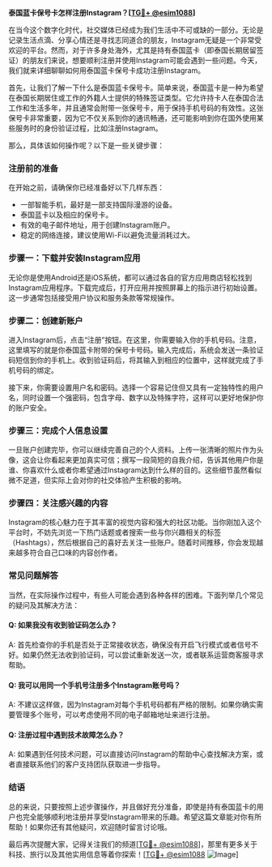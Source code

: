 **泰国蓝卡保号卡怎样注册Instagram？[[TG💪+ @esim1088](https://t.me/s/esim1088)]**

在当今这个数字化时代，社交媒体已经成为我们生活中不可或缺的一部分。无论是记录生活点滴、分享心情还是寻找志同道合的朋友，Instagram无疑是一个非常受欢迎的平台。然而，对于许多身处海外，尤其是持有泰国蓝卡（即泰国长期居留签证）的朋友们来说，想要顺利注册并使用Instagram可能会遇到一些问题。今天，我们就来详细聊聊如何用泰国蓝卡保号卡成功注册Instagram。

首先，让我们了解一下什么是泰国蓝卡保号卡。简单来说，泰国蓝卡是一种为希望在泰国长期居住或工作的外籍人士提供的特殊签证类型。它允许持卡人在泰国合法工作和生活多年，并且通常会附带一张保号卡，用于保持手机号码的有效性。这张保号卡非常重要，因为它不仅关系到你的通讯畅通，还可能影响到你在国外使用某些服务时的身份验证过程，比如注册Instagram。

那么，具体该如何操作呢？以下是一些关键步骤：

### 注册前的准备

在开始之前，请确保你已经准备好以下几样东西：
- 一部智能手机，最好是一部支持国际漫游的设备。
- 泰国蓝卡以及相应的保号卡。
- 有效的电子邮件地址，用于创建Instagram账户。
- 稳定的网络连接，建议使用Wi-Fi以避免流量消耗过大。

### 步骤一：下载并安装Instagram应用

无论你是使用Android还是iOS系统，都可以通过各自的官方应用商店轻松找到Instagram应用程序。下载完成后，打开应用并按照屏幕上的指示进行初始设置。这一步通常包括接受用户协议和服务条款等常规操作。

### 步骤二：创建新账户

进入Instagram后，点击“注册”按钮。在这里，你需要输入你的手机号码。注意，这里填写的就是你泰国蓝卡附带的保号卡号码。输入完成后，系统会发送一条验证码短信到你的手机上。收到验证码后，将其输入到相应的位置中，这样就完成了手机号码的绑定。

接下来，你需要设置用户名和密码。选择一个容易记住但又具有一定独特性的用户名，同时设置一个强密码，包含字母、数字以及特殊字符，这样可以更好地保护你的账户安全。

### 步骤三：完成个人信息设置

一旦账户创建完毕，你可以继续完善自己的个人资料。上传一张清晰的照片作为头像，这会让你看起来更加真实可信；撰写一段简短的自我介绍，告诉其他用户你是谁、你喜欢什么或者你希望通过Instagram达到什么样的目的。这些细节虽然看似微不足道，但实际上会对你的社交体验产生积极的影响。

### 步骤四：关注感兴趣的内容

Instagram的核心魅力在于其丰富的视觉内容和强大的社区功能。当你刚加入这个平台时，不妨先浏览一下热门话题或者搜索一些与你兴趣相关的标签（Hashtags），然后根据自己的喜好去关注一些账户。随着时间推移，你会发现越来越多符合自己口味的内容创作者。

### 常见问题解答

当然，在实际操作过程中，有些人可能会遇到各种各样的困难。下面列举几个常见的疑问及其解决方法：

#### Q: 如果我没有收到验证码怎么办？
A: 首先检查你的手机是否处于正常接收状态，确保没有开启飞行模式或者信号不好。如果仍然无法收到验证码，可以尝试重新发送一次，或者联系运营商客服寻求帮助。

#### Q: 我可以用同一个手机号注册多个Instagram账号吗？
A: 不建议这样做，因为Instagram对每个手机号码都有严格的限制。如果你确实需要管理多个账号，可以考虑使用不同的电子邮箱地址来进行注册。

#### Q: 注册过程中遇到技术故障怎么办？
A: 如果遇到任何技术问题，可以直接访问Instagram的帮助中心查找解决方案，或者直接联系他们的客户支持团队获取进一步指导。

### 结语

总的来说，只要按照上述步骤操作，并且做好充分准备，即使是持有泰国蓝卡的用户也完全能够顺利地注册并享受Instagram带来的乐趣。希望这篇文章能对你有所帮助！如果你还有其他疑问，欢迎随时留言讨论哦。

最后再次提醒大家，记得关注我们的频道[[TG💪+ @esim1088](https://t.me/s/esim1088)]，那里有更多关于科技、旅行以及其他实用信息等着你探索！[[TG💪+ @esim1088](https://t.me/s/esim1088) ![Image](https://i.postimg.cc/4NQfJmqS/Snipaste-2025-05-13-00-14-12.png)]